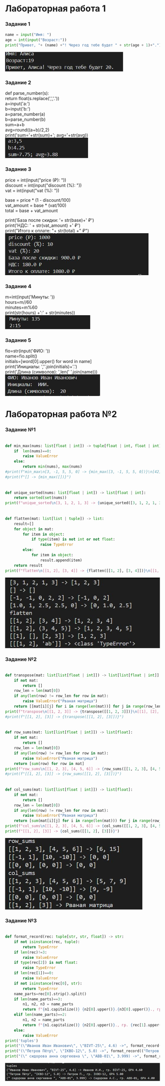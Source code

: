 # Лабораторная работа 1
### Задание 1 
```python
name = input("Имя: ")  
age = int(input("Возраст:"))  
print("Привет, "+ (name) +"! Через год тебе будет " + str(age + 1)+".") 
``` 
![](images/lab01/ex01.jpg)  
### Задание 2
def parse_number(s):  
    return float(s.replace(',','.'))  
a=input('a:')  
b=input('b:')  
a=parse_number(a)  
b=parse_number(b)  
sum=a+b  
avg=round((a+b)/2,2)  
print('sum='+str(sum)+'; avg='+str(avg))  
![](images/lab01/ex02.jpg)  
### Задание 3
price = int(input("price (₽): "))  
discount = int(input("discount (%): "))  
vat = int(input("vat (%): "))  

base = price * (1 - discount/100)  
vat_amount = base * (vat/100)  
total = base + vat_amount  

print('База после скидки: '+ str(base)+' ₽')  
print('НДС: ' + str(vat_amount) +' ₽')  
print("Итого к оплате: "+  str(total) +" ₽")  
![](images/lab01/ex03.jpg)  
### Задание 4
m=int(input('Минуты: '))  
hours=m//60  
minutes=m%60  
print(str(hours) +':' + str(minutes))  
![](images/lab01/ex04.jpg)  
### Задание 5
 fio=str(input('ФИО: '))    
name=fio.split()    
initials=[word[0].upper() for word in name]    
print('Инициалы: ',''.join(initials)+'.')    
print('Длина (символов): ',len(' '.join(name)))    
![](images/lab01/ex05.jpg)      


# Лабораторная работа №2
### Задание №1
```Python

def min_max(nums: list[float | int]) -> tuple[float | int, float | int]:   
    if  len(nums)==0:   
        raise ValueError  
    else:  
        return min(nums), max(nums)  
#print(f"min_max\n[3, -1, 5, 5, 0] -> {min_max([3, -1, 5, 5, 0])}\n[42] -> {min_max([42])}\n[-5, -2, -9] -> {min_max([-5, -2, -9])}\n[1.5, 2, 2.0, -3.1] -> {min_max([1.5, 2, 2.0, -3.1])}\n")  
#print(f"[] -> {min_max([])}")    


def unique_sorted(nums: list[float | int]) -> list[float | int]:  
    return sorted(set(nums))  
print(f"unique_sorted\n[3, 1, 2, 1, 3] -> {unique_sorted([3, 1, 2, 1, 3])}\n[] -> {unique_sorted([])}\n[-1, -1, 0, 2, 2] -> {unique_sorted([-1, -1, 0, 2, 2])}\n[1.0, 1, 2.5, 2.5, 0] -> {unique_sorted([1.0, 1, 2.5, 2.5, 0])}")  


def flatten(mat: list[list | tuple]) -> list:  
    result=[]  
    for object in mat:  
        for item in object:  
            if type(item) is not int or not float: 
                raise TypeError  
        else:  
            for item in object:  
                result.append(item)  
    return result  
print(f"flatten\n[[1, 2], [3, 4]] -> {flatten([[1, 2], [3, 4]])}\n[[1, 2], (3, 4, 5)] -> {flatten([[1, 2], (3, 4, 5)])}\n[[1], [], [2, 3]] -> {flatten([[1], [], [2, 3]])}\n[[[1, 2], 'ab']] -> {flatten([[[1, 2], 'ab']])}")
```  
![](images/lab02/ex01.l2.jpg)

### Задание №2
```Python

def transpose(mat: list[list[float | int]]) -> list[list[float | int]]:  
    if not mat:  
        return []  
    row_len = len(mat[0])  
    if any(len(row) != row_len for row in mat):  
        raise ValueError("Рваная матрица")  
    return [[mat[i][j] for i in range(len(mat))] for j in range(row_len)]  
print(f"transpose\n[[1, 2, 3]] -> {transpose([[1, 2, 3]])}\n[[1], [2], [3]] -> {transpose([[1], [2], [3]])}\n[[1, 2], [3, 4]] -> {transpose([[1, 2], [3, 4]])}\n[] -> {transpose([])}")  
#print(f"[[1, 2], [3]] -> {transpose([[1, 2], [3]])}")  


def row_sums(mat: list[list[float | int]]) -> list[float]:  
    if not mat:  
        return []  
    row_len = len(mat[0])  
    if any(len(row) != row_len for row in mat):  
        raise ValueError("Рваная матрица")  
    return [sum(row) for row in mat]  
print(f"row_sums\n[[1, 2, 3], [4, 5, 6]] -> {row_sums([[1, 2, 3], [4, 5, 6]])}\n[[-1, 1], [10, -10]] -> {row_sums([[-1, 1], [10, -10]])}\n[[0, 0], [0, 0]] -> {row_sums([[0, 0], [0, 0]])}")  
#print(f"[[1, 2], [3]] -> {row_sums([[1, 2], [3]])}")  


def col_sums(mat: list[list[float | int]]) -> list[float]:  
    if not mat:  
        return []  
    row_len = len(mat[0])  
    if any(len(row) != row_len for row in mat):  
        raise ValueError("Рваная матрица")  
    return [sum(mat[i][j] for i in range(len(mat))) for j in range(row_len)]  
print(f"col_sums\n[[1, 2, 3], [4, 5, 6]] -> {col_sums([[1, 2, 3], [4, 5, 6]])}\n[[-1, 1], [10, -10]] -> {col_sums([[-1, 1], [10, -10]])}\n[[0, 0], [0, 0]] -> {col_sums([[0, 0], [0, 0]])}")  
print(f"[[1, 2], [3]] -> {col_sums([[1, 2], [3]])}")  
```
![](images/lab02/ex02.l2.jpg)
### Задание №3
```Python

def format_record(rec: tuple[str, str, float]) -> str:
    if not isinstance(rec, tuple):
        return TypeError
    if len(rec)!=3:
        raise ValueError
    if type(rec[2]) is not float:
        raise TypeError
    if len(rec[1])==0:
        raise ValueError
    if not isinstance(rec[0], str):
        return TypeError
    name_parts=rec[0].strip().split()
    if len(name_parts)==3:
        n1, n2, n3 = name_parts
        return f"{n1.capitalize()} {n2[0].upper()}.{n3[0].upper()}., гр. {rec[1].upper()}, GPA {rec[2]:.2f}"
    elif len(name_parts)==2:
        n1, n2 = name_parts
        return f"{n1.capitalize()} {n2[0].upper()}., гр. {rec[1].upper()}, GPA {rec[2]:.2f}"
    else:
        raise ValueError
print('tuples')
print("(\"Иванов Иван Иванович\", \"BIVT-25\", 4.6) ->", format_record(("Иванов Иван Иванович", "BIVT-25", 4.6)))
print("(\"Петров Пётр\", \"IKBO-12\", 5.0) ->", format_record(("Петров Пётр", "IKBO-12", 5.0)))
print("(\" сидорова анна сергеевна \", \"ABB-01\", 3.999) ->", format_record((" сидорова анна сергеевна ", "ABB-01", 3.999)))
```
![](images/lab02/ex03.l2.jpg)